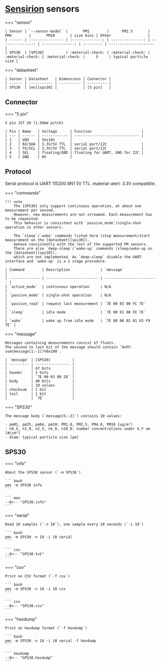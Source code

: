 # [Sensirion] sensors

=== "sensor"

    | Sensor | `--sensor-model` |       PM1        |      PM2.5       |       PM4        |       PM10       | size bins | Other                 |
    | ------ | ---------------- | :--------------: | :--------------: | :--------------: | :--------------: | :-------: | --------------------- |
    | SPS30  | [SPS30]          | :material-check: | :material-check: | :material-check: | :material-check: |     5     | typical particle size |

=== "datasheet"

    | Sensor | Datasheet   | Dimensions | Connector |
    | ------ | ----------- | ---------- | --------- |
    | SPS30  | [en][sps30] |            | [5 pin]   |

[Sensirion]: https://www.sensirion.com/en/environmental-sensors/particulate-matter-sensors-pm25/
[sps30]: https://www.sensirion.com/fileadmin/user_upload/customers/sensirion/Dokumente/9.6_Particulate_Matter/Datasheets/Sensirion_PM_Sensors_Datasheet_SPS30.pdf

[SPS30]: #sps30
[5 pin]: #connector

## Connector

=== "5 pin"

    5 pin JST ZH (1.50mm pitch)

    | Pin | Name   | Voltage      | Function                       |
    | --- | ------ | ------------ | ------------------------------ |
    | 1   | VDD    | 5V±10%       |
    | 2   | RX/SDA | 3.3V/5V TTL  | serial port/I2C                |
    | 3   | TX/SCL | 3.3V/5V TTL  | serial port/I2C                |
    | 4   | SEL    | floating/GND | floating for UART, GND for I2C |
    | 5   | GND    | 0V           |

## Protocol

Serial protocol is UART 115200 8N1 5V TTL :material-alert: 3.3V compatible.

=== "commands"

    !!! note
        The [SPS30] only support continuous operation, at about one measurement per second.
        However, new measurements are not streamed. Each measurement has to be requested.
        This behavior is consistent with `passive_mode`/single-shot operation in other sensors.

        The `sleep`/`wake` commands listed here (stop measurement/start measurement on the [datasheet][sps30]),
        behave consistently with the rest of the supported PM sensors.
        There are also `deep-sleep`/`wake-up` commands (sleep/wake-up on the [datasheet][sps30]),
        which are not implemented. As `deep-sleep` disable the UART interface and `wake-up` is a 2 stage procedure.

    | Command        | Description              | `message`                 |
    | -------------- | ------------------------ | ------------------------- |
    | `active_mode`  | continuous operation     | N/A                       |
    | `passive_mode` | single-shot operation    | N/A                       |
    | `passive_read` | request last measurement | `7E 00 03 00 FC 7E`       |
    | `sleep`        | idle mode                | `7E 00 01 00 FE 7E`       |
    | `wake`         | wake up from idle mode   | `7E 00 00 02 01 03 F9 7E` |

=== "message"

    Messages containing measurements consist of floats.
    The second to last bit of the message should contain `0xFF-sum(message[1:-2])%0x100`.

    | `message` | [SPS30]          |
    | --------- | ---------------- |
    |           | 47 bits          |
    | header    | 5 bits           |
    |           | `7E 00 03 00 28` |
    | body      | 40 bits          |
    |           | 10 values        |
    | checksum  | 1 bit            |
    | tail      | 1 bit            |
    |           | `7E`             |

=== "SPS30"

    The message body (`message[5:-2]`) contains 10 values:

    - pm01, pm25, pm04, pm10: PM1.0, PM2.5, PM4.0, PM10 [ug/m³]
    - n0_5, n1_0, n2_5, n4_0, n10_0: number concentrations under X.Y um [#/cm³]
    - diam: typical particle size [μm]

## SPS30

=== "info"

    About the SPS30 sensor (`-m SPS30`)

    ``` bash
    pms -m SPS30 info
    ```

    ``` man
    --8<-- "SPS30.info"
    ```

=== "serial"

    Read 10 samples (`-n 10`), one sample every 10 seconds (`-i 10`)

    ``` bash
    pms -m SPS30 -n 10 -i 10 serial
    ```

    ``` csv
    --8<-- "SPS30.txt"
    ```

=== "csv"

    Print on CSV format (`-f csv`)

    ``` bash
    pms -m SPS30 -n 10 -i 10 csv
    ```

    ``` csv
    --8<-- "SPS30.csv"
    ```

=== "hexdump"

    Print on hexdump format (`-f hexdump`)

    ``` bash
    pms -m SPS30 -n 10 -i 10 serial -f hexdump
    ```

    ``` hexdump
    --8<-- "SPS30.hexdump"
    ```
